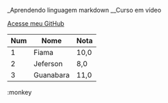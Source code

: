 _Aprendendo linguagem markdown 
__Curso em vídeo
   
[Acesse meu GitHub](https://github.com/FiamaBrenda)


Num |Nome |Nota
---|---|---
1|Fiama|10,0
2|Jeferson|8,0
3|Guanabara|11,0

:monkey
